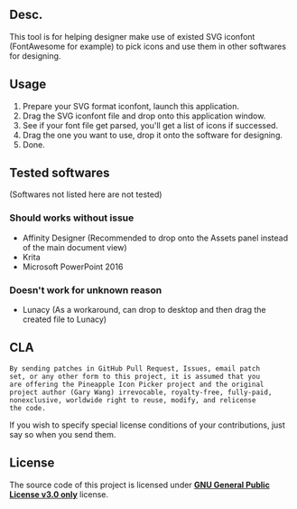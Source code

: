 ## Desc.

This tool is for helping designer make use of existed SVG iconfont (FontAwesome for example) to pick icons and use them in other softwares for designing.

## Usage

1. Prepare your SVG format iconfont, launch this application.
2. Drag the SVG iconfont file and drop onto this application window.
3. See if your font file get parsed, you'll get a list of icons if successed.
4. Drag the one you want to use, drop it onto the software for designing.
5. Done.

## Tested softwares

(Softwares not listed here are not tested)

### Should works without issue

- Affinity Designer (Recommended to drop onto the Assets panel instead of the main document view)
- Krita
- Microsoft PowerPoint 2016

### Doesn't work for unknown reason

- Lunacy (As a workaround, can drop to desktop and then drag the created file to Lunacy)

## CLA

```
By sending patches in GitHub Pull Request, Issues, email patch 
set, or any other form to this project, it is assumed that you
are offering the Pineapple Icon Picker project and the original
project author (Gary Wang) irrevocable, royalty-free, fully-paid,
nonexclusive, worldwide right to reuse, modify, and relicense
the code.
```

If you wish to specify special license conditions of your contributions, just say so when you send them.

## License

The source code of this project is licensed under [**GNU General Public License v3.0 only**](https://spdx.org/licenses/GPL-3.0-only.html) license.
